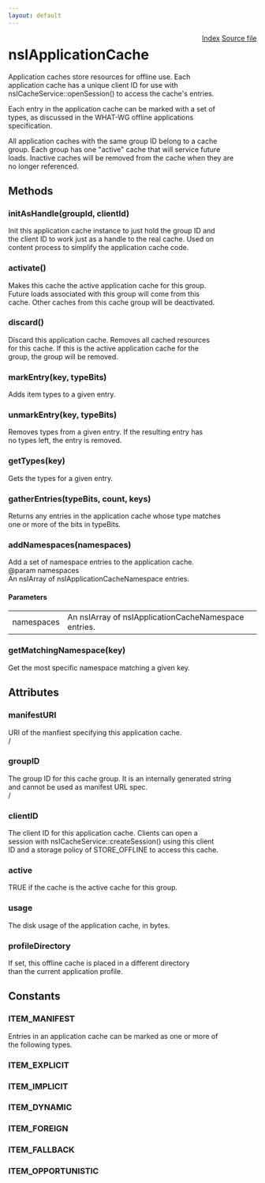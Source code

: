 ```yaml
---
layout: default
---
```

<div class='links' style='float:right'><a href="../index.html">Index</a>
<a href="http://dxr.mozilla.org/mozilla-central/source/netwerk/base/public/nsIApplicationCache.idl">Source file</a>
</div>

# nsIApplicationCache #
  
Application caches store resources for offline use.  Each  
application cache has a unique client ID for use with  
nsICacheService::openSession() to access the cache's entries.  
  
Each entry in the application cache can be marked with a set of  
types, as discussed in the WHAT-WG offline applications  
specification.  
  
All application caches with the same group ID belong to a cache  
group.  Each group has one "active" cache that will service future  
loads.  Inactive caches will be removed from the cache when they are  
no longer referenced.  
  

## Methods ##

### initAsHandle(groupId, clientId) ###
  
Init this application cache instance to just hold the group ID and  
the client ID to work just as a handle to the real cache. Used on  
content process to simplify the application cache code.  
  

### activate() ###
  
Makes this cache the active application cache for this group.  
Future loads associated with this group will come from this  
cache.  Other caches from this cache group will be deactivated.  
  

### discard() ###
  
Discard this application cache.  Removes all cached resources  
for this cache.  If this is the active application cache for the  
group, the group will be removed.  
  

### markEntry(key, typeBits) ###
  
Adds item types to a given entry.  
  

### unmarkEntry(key, typeBits) ###
  
Removes types from a given entry.  If the resulting entry has  
no types left, the entry is removed.  
  

### getTypes(key) ###
  
Gets the types for a given entry.  
  

### gatherEntries(typeBits, count, keys) ###
  
Returns any entries in the application cache whose type matches  
one or more of the bits in typeBits.  
  

### addNamespaces(namespaces) ###
  
Add a set of namespace entries to the application cache.  
@param namespaces  
       An nsIArray of nsIApplicationCacheNamespace entries.  
  

#### Parameters ####

<table>

<tr>
<td>namespaces</td>
<td>       An nsIArray of nsIApplicationCacheNamespace entries.  
</td>
</tr>

</table>

### getMatchingNamespace(key) ###
  
Get the most specific namespace matching a given key.  
  

## Attributes ##

### manifestURI ###
  
URI of the manfiest specifying this application cache.  
/  

### groupID ###
  
The group ID for this cache group.  It is an internally generated string  
and cannot be used as manifest URL spec.  
/  

### clientID ###
  
The client ID for this application cache.  Clients can open a  
session with nsICacheService::createSession() using this client  
ID and a storage policy of STORE_OFFLINE to access this cache.  
  

### active ###
  
TRUE if the cache is the active cache for this group.  
  

### usage ###
  
The disk usage of the application cache, in bytes.  
  

### profileDirectory ###
  
If set, this offline cache is placed in a different directory  
than the current application profile.  
  

## Constants ##

### ITEM_MANIFEST ###
  
Entries in an application cache can be marked as one or more of  
the following types.  
  

### ITEM_EXPLICIT ###

### ITEM_IMPLICIT ###

### ITEM_DYNAMIC ###

### ITEM_FOREIGN ###

### ITEM_FALLBACK ###

### ITEM_OPPORTUNISTIC ###
